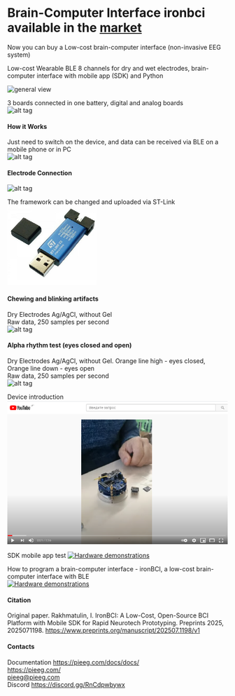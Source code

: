 # Brain-Computer Interface ironbci available in the [market](https://pieeg.com/ironbci/)
Now you can buy a Low-cost brain-computer interface (non-invasive EEG system)  

Low-cost Wearable BLE 8 channels for dry and wet electrodes, brain-computer interface with mobile app (SDK) and Python      

<img src="https://github.com/pieeg-club/ironbci/blob/master/Supplementary%20files/ironbci.jpg" alt="general view" title="general view" width="50%" height="50%">


3 boards connected in one battery, digital and analog boards                              
![alt tag](https://github.com/pieeg-club/ironbci/blob/master/Supplementary%20files/BLE/image_5.png "general view")​


#### How it Works  
Just need to switch on the device, and data can be received via BLE on a mobile phone or in PC   
![alt tag](https://github.com/pieeg-club/ironbci/blob/master/Supplementary%20files/BLE/app.png "app")


#### Electrode Connection 
![alt tag](https://github.com/Ildaron/ironbci/blob/master/Supplementary%20files/schem.jpg "stm32")


The framework can be changed and uploaded via ST-Link  
![alt tag](https://github.com/Ildaron/ironbci/blob/master/Supplementary%20files/stl1.bmp "stm32")

#### Chewing  and blinking artifacts  
Dry Electrodes Ag/AgCl, without Gel        
Raw data, 250 samples per second       
![alt tag](https://github.com/pieeg-club/ironbci/blob/master/Supplementary%20files/BLE/image_3.png "general view")

#### Alpha rhythm test (eyes closed and open) 
Dry Electrodes Ag/AgCl, without Gel. Orange line high - eyes closed, Orange line down - eyes open          
Raw data, 250 samples per second       
![alt tag](https://github.com/pieeg-club/ironbci/blob/master/Supplementary%20files/alpha.jpg "general view")

Device introduction   
[![Hardware demonstrations](https://github.com/Ildaron/ironbci/blob/master/Supplementary%20files/hardware_ironbci.bmp)](https://youtu.be/gWpfsLuq_eE)    

SDK mobile app test 
[![Hardware demonstrations](https://github.com/Ildaron/ironbci/blob/master/Supplementary%20files/mobile.jpg)](https://youtu.be/mxDg8fcnsZc)   


How to program a brain-computer interface - ironBCI, a low-cost brain-computer interface with BLE  
[![Hardware demonstrations](https://github.com/pieeg-club/ironbci/blob/master/Supplementary%20files/sdk.png)](https://www.youtube.com/watch?v=iHrR5pZpmRM)   






#### Citation  
Original paper. 
Rakhmatulin, I. IronBCI: A Low-Cost, Open-Source BCI Platform with Mobile SDK for Rapid Neurotech Prototyping. Preprints 2025, 2025071198. https://www.preprints.org/manuscript/202507.1198/v1  
 

#### Contacts   
Documentation https://pieeg.com/docs/docs/  
https://pieeg.com/   
pieeg@pieeg.com  
Discord https://discord.gg/RnCdpwbywx  

